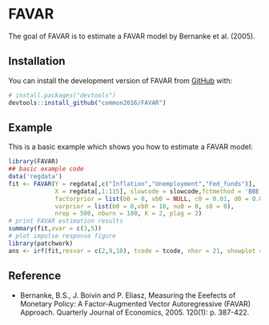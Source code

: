 
<!-- README.md is generated from README.Rmd. Please edit that file -->

# FAVAR

<!-- badges: start -->
<!-- badges: end -->

The goal of FAVAR is to estimate a FAVAR model by Bernanke et
al. (2005).

## Installation

You can install the development version of FAVAR from
[GitHub](https://github.com/common2016/FAVAR) with:

``` r
# install.packages("devtools")
devtools::install_github("common2016/FAVAR")
```

## Example

This is a basic example which shows you how to estimate a FAVAR model:

``` r
library(FAVAR)
## basic example code
data('regdata')
fit <- FAVAR(Y = regdata[,c("Inflation","Unemployment","Fed_funds")],
             X = regdata[,1:115], slowcode = slowcode,fctmethod = 'BBE',
             factorprior = list(b0 = 0, vb0 = NULL, c0 = 0.01, d0 = 0.01), 
             varprior = list(b0 = 0,vb0 = 10, nu0 = 0, s0 = 0),
             nrep = 500, nburn = 100, K = 2, plag = 2)
# print FAVAR estimation results
summary(fit,xvar = c(3,5))
# plot impulse response figure
library(patchwork)
ans <- irf(fit,resvar = c(2,9,10), tcode = tcode, nhor = 21, showplot = T)
```

## Reference

-   Bernanke, B.S., J. Boivin and P. Eliasz, Measuring the Eeefects of
    Monetary Policy: A Factor-Augmented Vector Autoregressive (FAVAR)
    Approach. Quarterly Journal of Economics, 2005. 120(1): p. 387-422.
